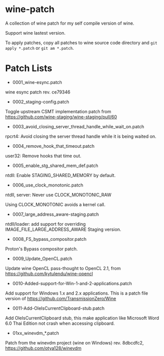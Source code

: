# wine-patch

A collection of wine patch for my self compile version of wine.

Support wine lastest version.

To apply patches, copy all patches to wine source code directory and `git apply *.patch` or `git am *.patch`.

# Patch Lists

- 0001_wine-esync.patch

wine esync patch rev. ce79346

- 0002_staging-config.patch

Toggle upstream CSMT implementation patch from https://github.com/wine-staging/wine-staging/pull/60

- 0003_avoid_closing_server_thread_handle_while_wait_on.patch

rpcrt4: Avoid closing the server thread handle while it is being waited on.

- 0004_remove_hook_that_timeout.patch

user32: Remove hooks that time out.

- 0005_enable_stg_shared_mem_def.patch

ntdll: Enable STAGING_SHARED_MEMORY by default.

- 0006_use_clock_monotonic.patch

ntdll, server: Never use CLOCK_MONOTONIC_RAW

Using CLOCK_MONOTONIC avoids a kernel call.

- 0007_large_address_aware-staging.patch

ntdll/loader: add support for overriding IMAGE_FILE_LARGE_ADDRESS_AWARE Staging version.

- 0008_FS_bypass_compositor.patch

Proton's Bypass compositor patch.

- 0009_Update_OpenCL.patch

Update wine OpenCL pass-thought to OpenCL 2.1, from https://github.com/kytulendu/wine-opencl

- 0010-Added-support-for-Win-1-and-2-applications.patch

Add support for Windows 1.x and 2.x applications. This is a patch file version of https://github.com/TransmissionZero/Wine

- 0011-Add-OleIsCurrentClipboard-stub.patch

Add OleIsCurrentClipboard stub, this make application like Microsoft Word 6.0 Thai Edition not crash when accessing clipboard.

- 01xx_winevdm_*.patch

Patch from the winevdm project (wine on Windows) rev. 8dbcdfc2, https://github.com/otya128/winevdm
